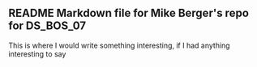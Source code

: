 ## README Markdown file for Mike Berger's repo for DS_BOS_07
This is where I would write something interesting, if I had anything interesting to say